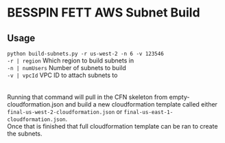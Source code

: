 # BESSPIN FETT AWS Subnet Build

## Usage
`python build-subnets.py -r us-west-2 -n 6 -v 123546` <br/>
`-r | region` Which region to build subnets in <br/>
`-n | numUsers` Number of subnets to build <br/>
`-v | vpcId` VPC ID to attach subnets to <br/>
<br/><br/>
Running that command will pull in the CFN skeleton from empty-cloudformation.json and build a new cloudformation template called either `final-us-west-2-cloudformation.json` or `final-us-east-1-cloudformation.json`. <br/> 
Once that is finished that full cloudformation template can be ran to create the subnets.
